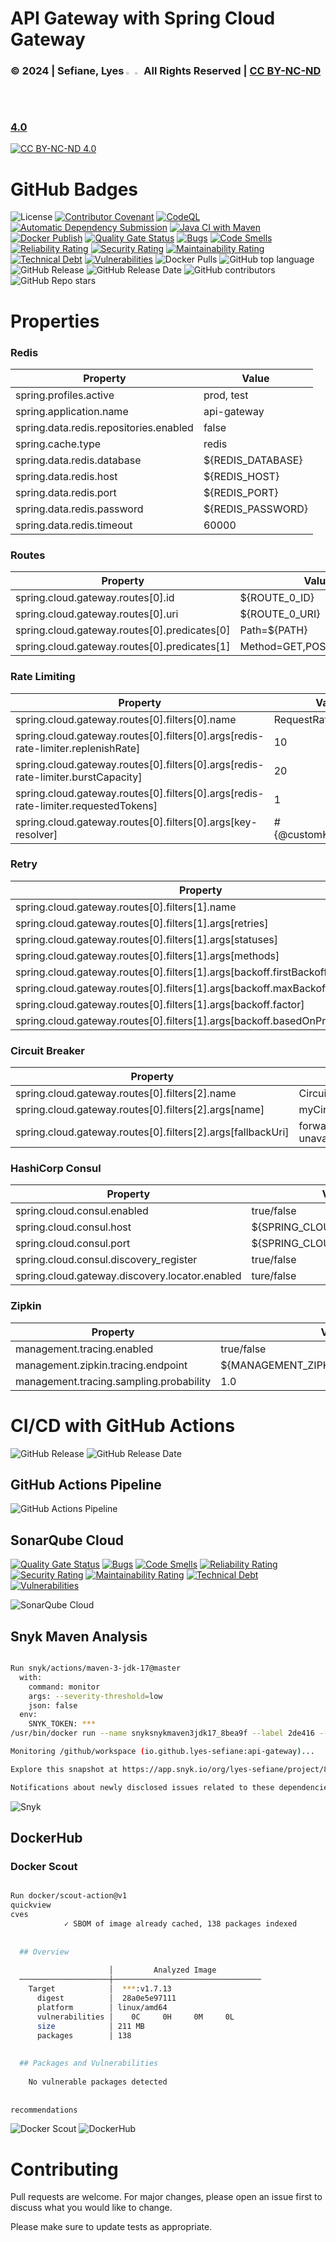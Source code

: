 # API Gateway with Spring Cloud Gateway

### © 2024 | Sefiane, Lyes <img src="https://raw.githubusercontent.com/wiki/lyes-sefiane/grocery-items-management-application/images/algeria-flag-icon.png" width="2%"> <img src="https://raw.githubusercontent.com/wiki/lyes-sefiane/grocery-items-management-application/images/canada-flag-icon.png" width="2%"> All Rights Reserved | [CC BY-NC-ND 4.0](https://creativecommons.org/licenses/by-nc-nd/4.0/)

[![CC BY-NC-ND 4.0][cc-by-nc-nd-image]][cc-by-nc-nd]

[cc-by-nc-nd]: http://creativecommons.org/licenses/by-nc-nd/4.0/
[cc-by-nc-nd-image]: https://licensebuttons.net/l/by-nc-nd/4.0/88x31.png
[cc-by-nc-nd-shield]: https://img.shields.io/badge/License-CC%20BY--NC--ND%204.0-lightgrey.svg

# GitHub Badges

![License](https://img.shields.io/static/v1?label=License&message=CC-BY-NC-ND-4.0&color=green)
[![Contributor Covenant](https://img.shields.io/badge/Contributor%20Covenant-2.1-4baaaa.svg)](code_of_conduct.md)
[![CodeQL](https://github.com/lyes-sefiane/api-gateway/actions/workflows/github-code-scanning/codeql/badge.svg)](https://github.com/lyes-sefiane/api-gateway/actions/workflows/github-code-scanning/codeql)
[![Automatic Dependency Submission](https://github.com/lyes-sefiane/api-gateway/actions/workflows/dependency-graph/auto-submission/badge.svg)](https://github.com/lyes-sefiane/api-gateway/actions/workflows/dependency-graph/auto-submission)
[![Java CI with Maven](https://github.com/lyes-sefiane/api-gateway/actions/workflows/maven.yml/badge.svg)](https://github.com/lyes-sefiane/api-gateway/actions/workflows/maven.yml)
[![Docker Publish](https://github.com/lyes-sefiane/api-gateway/actions/workflows/docker-publish.yml/badge.svg)](https://github.com/lyes-sefiane/api-gateway/actions/workflows/docker-publish.yml)
[![Quality Gate Status](https://sonarcloud.io/api/project_badges/measure?project=lyes-sefiane_api-gateway&metric=alert_status)](https://sonarcloud.io/summary/new_code?id=lyes-sefiane_api-gateway)
[![Bugs](https://sonarcloud.io/api/project_badges/measure?project=lyes-sefiane_api-gateway&metric=bugs)](https://sonarcloud.io/summary/new_code?id=lyes-sefiane_api-gateway)
[![Code Smells](https://sonarcloud.io/api/project_badges/measure?project=lyes-sefiane_api-gateway&metric=code_smells)](https://sonarcloud.io/summary/new_code?id=lyes-sefiane_api-gateway)
[![Reliability Rating](https://sonarcloud.io/api/project_badges/measure?project=lyes-sefiane_api-gateway&metric=reliability_rating)](https://sonarcloud.io/summary/new_code?id=lyes-sefiane_api-gateway)
[![Security Rating](https://sonarcloud.io/api/project_badges/measure?project=lyes-sefiane_api-gateway&metric=security_rating)](https://sonarcloud.io/summary/new_code?id=lyes-sefiane_api-gateway)
[![Maintainability Rating](https://sonarcloud.io/api/project_badges/measure?project=lyes-sefiane_api-gateway&metric=sqale_rating)](https://sonarcloud.io/summary/new_code?id=lyes-sefiane_api-gateway)
[![Technical Debt](https://sonarcloud.io/api/project_badges/measure?project=lyes-sefiane_api-gateway&metric=sqale_index)](https://sonarcloud.io/summary/new_code?id=lyes-sefiane_api-gateway)
[![Vulnerabilities](https://sonarcloud.io/api/project_badges/measure?project=lyes-sefiane_api-gateway&metric=vulnerabilities)](https://sonarcloud.io/summary/new_code?id=lyes-sefiane_api-gateway)
![Docker Pulls](https://img.shields.io/docker/pulls/lsefiane/api-gateway)
![GitHub top language](https://img.shields.io/github/languages/top/lyes-sefiane/api-gateway)
![GitHub Release](https://img.shields.io/github/v/release/lyes-sefiane/api-gateway)
![GitHub Release Date](https://img.shields.io/github/release-date/lyes-sefiane/api-gateway)
![GitHub contributors](https://img.shields.io/github/contributors/lyes-sefiane/api-gateway)
![GitHub Repo stars](https://img.shields.io/github/stars/lyes-sefiane/api-gateway?style=social)

# Properties

### Redis

| Property                               | Value             |
|----------------------------------------|-------------------|
| spring.profiles.active                 | prod, test        |
| spring.application.name                | api-gateway       |
| spring.data.redis.repositories.enabled | false             |
| spring.cache.type                      | redis             |
| spring.data.redis.database             | ${REDIS_DATABASE} |
| spring.data.redis.host                 | ${REDIS_HOST}     |
| spring.data.redis.port                 | ${REDIS_PORT}     |
| spring.data.redis.password             | ${REDIS_PASSWORD} |
| spring.data.redis.timeout              | 60000             |


### Routes

| Property                                                                           | Value                       |
|------------------------------------------------------------------------------------|-----------------------------|
| spring.cloud.gateway.routes[0].id                                                  | ${ROUTE_0_ID}               |
| spring.cloud.gateway.routes[0].uri                                                 | ${ROUTE_0_URI}              |
| spring.cloud.gateway.routes[0].predicates[0]                                       | Path=${PATH}                |
| spring.cloud.gateway.routes[0].predicates[1]                                       | Method=GET,POST,PUT,DELETE  |


### Rate Limiting

| Property                                                                           | Value                  |
|------------------------------------------------------------------------------------|------------------------|
| spring.cloud.gateway.routes[0].filters[0].name                                     | RequestRateLimiter     |
| spring.cloud.gateway.routes[0].filters[0].args[redis-rate-limiter.replenishRate]   | 10                     |
| spring.cloud.gateway.routes[0].filters[0].args[redis-rate-limiter.burstCapacity]   | 20                     |
| spring.cloud.gateway.routes[0].filters[0].args[redis-rate-limiter.requestedTokens] | 1                      |
| spring.cloud.gateway.routes[0].filters[0].args[key-resolver]                       | #{@customKeyResolver}  |



### Retry

| Property                                                                     | Value               |
|------------------------------------------------------------------------------|---------------------|
| spring.cloud.gateway.routes[0].filters[1].name                               | Retry               |
| spring.cloud.gateway.routes[0].filters[1].args[retries]                      | 2                   |
| spring.cloud.gateway.routes[0].filters[1].args[statuses]                     | SERVICE_UNAVAILABLE |
| spring.cloud.gateway.routes[0].filters[1].args[methods]                      | GET,POST,PUT,DELETE |
| spring.cloud.gateway.routes[0].filters[1].args[backoff.firstBackoff]         | 10ms                |
| spring.cloud.gateway.routes[0].filters[1].args[backoff.maxBackoff]           | 50ms                |
| spring.cloud.gateway.routes[0].filters[1].args[backoff.factor]               | 3                   |
| spring.cloud.gateway.routes[0].filters[1].args[backoff.basedOnPreviousValue] | false               |


### Circuit Breaker

| Property                                                     | Value                         |
|--------------------------------------------------------------|-------------------------------|
| spring.cloud.gateway.routes[0].filters[2].name               | CircuitBreaker                |  
| spring.cloud.gateway.routes[0].filters[2].args[name]         | myCircuitBreaker              |
| spring.cloud.gateway.routes[0].filters[2].args[fallbackUri]  | forward:/service-unavailable  |


### HashiCorp Consul

| Property                                        | Value                       |
|-------------------------------------------------|-----------------------------|
| spring.cloud.consul.enabled                     | true/false                  | 
| spring.cloud.consul.host                        | ${SPRING_CLOUD_CONSUL_HOST} | 
| spring.cloud.consul.port                        | ${SPRING_CLOUD_CONSUL_PORT} | 
| spring.cloud.consul.discovery_register          | true/false                  | 
| spring.cloud.gateway.discovery.locator.enabled  | ture/false                  | 


### Zipkin

| Property                                 | Value                                 |
|------------------------------------------|---------------------------------------|
| management.tracing.enabled               | true/false                            | 
| management.zipkin.tracing.endpoint       | ${MANAGEMENT_ZIPKIN_TRACING_ENDPOINT} | 
| management.tracing.sampling.probability  | 1.0                                   | 

# CI/CD with GitHub Actions

![GitHub Release](https://img.shields.io/github/v/release/lyes-sefiane/api-gateway)
![GitHub Release Date](https://img.shields.io/github/release-date/lyes-sefiane/api-gateway)

## GitHub Actions Pipeline

<img title="GitHub Actions Pipeline" alt="GitHub Actions Pipeline" src="https://raw.githubusercontent.com/wiki/lyes-sefiane/api-gateway/images/lyes-sefiane-github-actions.PNG">


## SonarQube Cloud

[![Quality Gate Status](https://sonarcloud.io/api/project_badges/measure?project=lyes-sefiane_api-gateway&metric=alert_status)](https://sonarcloud.io/summary/new_code?id=lyes-sefiane_api-gateway)
[![Bugs](https://sonarcloud.io/api/project_badges/measure?project=lyes-sefiane_api-gateway&metric=bugs)](https://sonarcloud.io/summary/new_code?id=lyes-sefiane_api-gateway)
[![Code Smells](https://sonarcloud.io/api/project_badges/measure?project=lyes-sefiane_api-gateway&metric=code_smells)](https://sonarcloud.io/summary/new_code?id=lyes-sefiane_api-gateway)
[![Reliability Rating](https://sonarcloud.io/api/project_badges/measure?project=lyes-sefiane_api-gateway&metric=reliability_rating)](https://sonarcloud.io/summary/new_code?id=lyes-sefiane_api-gateway)
[![Security Rating](https://sonarcloud.io/api/project_badges/measure?project=lyes-sefiane_api-gateway&metric=security_rating)](https://sonarcloud.io/summary/new_code?id=lyes-sefiane_api-gateway)
[![Maintainability Rating](https://sonarcloud.io/api/project_badges/measure?project=lyes-sefiane_api-gateway&metric=sqale_rating)](https://sonarcloud.io/summary/new_code?id=lyes-sefiane_api-gateway)
[![Technical Debt](https://sonarcloud.io/api/project_badges/measure?project=lyes-sefiane_api-gateway&metric=sqale_index)](https://sonarcloud.io/summary/new_code?id=lyes-sefiane_api-gateway)
[![Vulnerabilities](https://sonarcloud.io/api/project_badges/measure?project=lyes-sefiane_api-gateway&metric=vulnerabilities)](https://sonarcloud.io/summary/new_code?id=lyes-sefiane_api-gateway)

<img title="SonarQube Cloud" alt="SonarQube Cloud" src="https://raw.githubusercontent.com/wiki/lyes-sefiane/api-gateway/images/lyes-sefiane-sonarcloud.PNG">


## Snyk Maven Analysis

```bash

Run snyk/actions/maven-3-jdk-17@master
  with:
    command: monitor
    args: --severity-threshold=low
    json: false
  env:
    SNYK_TOKEN: ***
/usr/bin/docker run --name snyksnykmaven3jdk17_8bea9f --label 2de416 --workdir /github/workspace --rm -e "SNYK_TOKEN" -e "INPUT_COMMAND" -e "INPUT_ARGS" -e "INPUT_JSON" -e "FORCE_COLOR" -e "SNYK_INTEGRATION_NAME" -e "SNYK_INTEGRATION_VERSION" -e "HOME" -e "GITHUB_JOB" -e "GITHUB_REF" -e "GITHUB_SHA" -e "GITHUB_REPOSITORY" -e "GITHUB_REPOSITORY_OWNER" -e "GITHUB_REPOSITORY_OWNER_ID" -e "GITHUB_RUN_ID" -e "GITHUB_RUN_NUMBER" -e "GITHUB_RETENTION_DAYS" -e "GITHUB_RUN_ATTEMPT" -e "GITHUB_REPOSITORY_ID" -e "GITHUB_ACTOR_ID" -e "GITHUB_ACTOR" -e "GITHUB_TRIGGERING_ACTOR" -e "GITHUB_WORKFLOW" -e "GITHUB_HEAD_REF" -e "GITHUB_BASE_REF" -e "GITHUB_EVENT_NAME" -e "GITHUB_SERVER_URL" -e "GITHUB_API_URL" -e "GITHUB_GRAPHQL_URL" -e "GITHUB_REF_NAME" -e "GITHUB_REF_PROTECTED" -e "GITHUB_REF_TYPE" -e "GITHUB_WORKFLOW_REF" -e "GITHUB_WORKFLOW_SHA" -e "GITHUB_WORKSPACE" -e "GITHUB_ACTION" -e "GITHUB_EVENT_PATH" -e "GITHUB_ACTION_REPOSITORY" -e "GITHUB_ACTION_REF" -e "GITHUB_PATH" -e "GITHUB_ENV" -e "GITHUB_STEP_SUMMARY" -e "GITHUB_STATE" -e "GITHUB_OUTPUT" -e "RUNNER_OS" -e "RUNNER_ARCH" -e "RUNNER_NAME" -e "RUNNER_ENVIRONMENT" -e "RUNNER_TOOL_CACHE" -e "RUNNER_TEMP" -e "RUNNER_WORKSPACE" -e "ACTIONS_RUNTIME_URL" -e "ACTIONS_RUNTIME_TOKEN" -e "ACTIONS_CACHE_URL" -e "ACTIONS_RESULTS_URL" -e GITHUB_ACTIONS=true -e CI=true -v "/var/run/docker.sock":"/var/run/docker.sock" -v "/home/runner/work/_temp/_github_home":"/github/home" -v "/home/runner/work/_temp/_github_workflow":"/github/workflow" -v "/home/runner/work/_temp/_runner_file_commands":"/github/file_commands" -v "/home/runner/work/api-gateway/api-gateway":"/github/workspace" snyk/snyk:maven-3-jdk-17  "snyk" "monitor" "--severity-threshold=low"

Monitoring /github/workspace (io.github.lyes-sefiane:api-gateway)...

Explore this snapshot at https://app.snyk.io/org/lyes-sefiane/project/8bb8216c-fa31-4e01-be2d-990dc42d1e2a/history/7ecdd7e5-51dd-4481-b97e-f0a73d476b67

Notifications about newly disclosed issues related to these dependencies will be emailed to you.
```

<img title="Snyk" alt="Snyk" src="https://raw.githubusercontent.com/wiki/lyes-sefiane/api-gateway/images/lyes-sefiane-snyk-analysis.PNG">

## DockerHub

### Docker Scout

```bash

Run docker/scout-action@v1
quickview
cves
            ✓ SBOM of image already cached, 138 packages indexed
  
  
  ## Overview
  
                      │         Analyzed Image          
  ────────────────────┼─────────────────────────────────
    Target            │  ***:v1.7.13   
      digest          │  28a0e5e97111                   
      platform        │ linux/amd64                     
      vulnerabilities │    0C     0H     0M     0L      
      size            │ 211 MB                          
      packages        │ 138                             
  
  
  ## Packages and Vulnerabilities
  
    No vulnerable packages detected
  
  
recommendations


```
<img title="Docker Scout" alt="Docker Scout" src="https://raw.githubusercontent.com/wiki/lyes-sefiane/api-gateway/images/lyes-sefiane-docker-scout.PNG">

<img title="DockerHub" alt="DockerHub" src="https://raw.githubusercontent.com/wiki/lyes-sefiane/api-gateway/images/lyes-sefiane-dockerhub.PNG">


# Contributing

Pull requests are welcome. For major changes, please open an issue first to discuss what you would like to change.

Please make sure to update tests as appropriate.